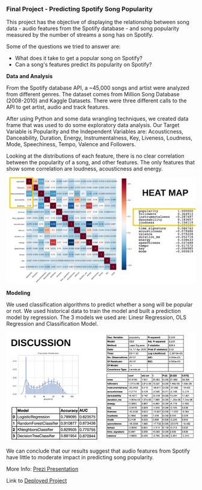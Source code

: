 ### Final Project - Predicting Spotify Song Popularity


This project has the objective of displaying the relationship between song data - audio features from the Spotify database - and song popularity measured by the number of streams a song has on Spotify.

Some of the questions we tried to answer are:
* What does it take to get a popular song on Spotify?
* Can a song's features predict its popularity on Spotify?


**Data and Analysis**

From the Spotify database API, a ~45,000 songs and artist were analyzed from different genres. The dataset comes from Million Song Database (2008-2010) and Kaggle Datasets. There were three different calls to the API to get artist, audio and track features.

After using Python and some data wrangling techniques, we created data frame that was used to do some exploratory data analysis. Our Target Variable is Popularity and the Independent Variables are:
Acousticness, Danceability, Duration, Energy, Instrumentalness, Key, Liveness, Loudness, Mode, Speechiness, Tempo, Valence and
Followers.


Looking at the distributions of each feature, there is no clear correlation between the popularity of a song, and other features.
The only features that show some correlation are loudness, acousticness and energy.

![static/images/Correlation_HeatMap.png](static/images/Correlation_HeatMap.png)

**Modeling**

We used classification algorithms to predict whether a song will be popular or not. We used historical data to train the  model and built a prediction model by regression. The 3 models we used are: Linesr Regression, OLS Regression and Classification Model.

![static/images/Model_Performance.png](static/images/Model_Performance.png)



We can conclude that our results suggest that audio features from Spotify have little to moderate impact in predicting song popularity.




More Info:  [Prezi Presentation](https://prezi.com/view/6GrxZQ6CnhMpSGklysZ1/)

Link to [Deployed Project](https://iris28kurti.github.io/popularityspotify/index.html)